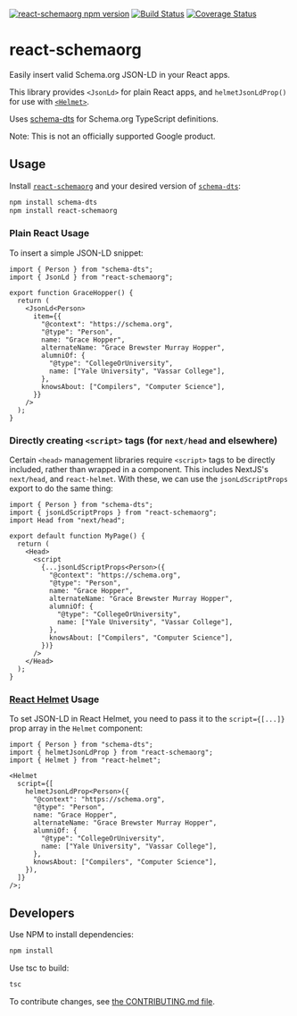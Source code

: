 [![react-schemaorg npm version](https://badge.fury.io/js/react-schemaorg.svg)](https://www.npmjs.com/package/react-schemaorg) [![Build Status](https://travis-ci.org/google/react-schemaorg.svg?branch=master)](https://travis-ci.org/google/react-schemaorg) [![Coverage Status](https://coveralls.io/repos/github/google/react-schemaorg/badge.svg?branch=master)](https://coveralls.io/github/google/react-schemaorg?branch=master)

# react-schemaorg

Easily insert valid Schema.org JSON-LD in your React apps.

This library provides `<JsonLd>` for plain React apps, and `helmetJsonLdProp()`
for use with [`<Helmet>`](https://github.com/nfl/react-helmet).

Uses [schema-dts](https://github.com/google/schema-dts) for Schema.org
TypeScript definitions.

Note: This is not an officially supported Google product.

## Usage

Install [`react-schemaorg`](https://www.npmjs.com/package/react-schemaorg) and
your desired version of
[`schema-dts`](https://www.npmjs.com/package/schema-dts):

```sh
npm install schema-dts
npm install react-schemaorg
```

### Plain React Usage

To insert a simple JSON-LD snippet:

```tsx
import { Person } from "schema-dts";
import { JsonLd } from "react-schemaorg";

export function GraceHopper() {
  return (
    <JsonLd<Person>
      item={{
        "@context": "https://schema.org",
        "@type": "Person",
        name: "Grace Hopper",
        alternateName: "Grace Brewster Murray Hopper",
        alumniOf: {
          "@type": "CollegeOrUniversity",
          name: ["Yale University", "Vassar College"],
        },
        knowsAbout: ["Compilers", "Computer Science"],
      }}
    />
  );
}
```

### Directly creating `<script>` tags (for `next/head` and elsewhere)

Certain `<head>` management libraries require `<script>` tags to be directly
included, rather than wrapped in a component. This includes NextJS's
`next/head`, and `react-helmet`. With these, we can use the `jsonLdScriptProps`
export to do the same thing:

```tsx
import { Person } from "schema-dts";
import { jsonLdScriptProps } from "react-schemaorg";
import Head from "next/head";

export default function MyPage() {
  return (
    <Head>
      <script
        {...jsonLdScriptProps<Person>({
          "@context": "https://schema.org",
          "@type": "Person",
          name: "Grace Hopper",
          alternateName: "Grace Brewster Murray Hopper",
          alumniOf: {
            "@type": "CollegeOrUniversity",
            name: ["Yale University", "Vassar College"],
          },
          knowsAbout: ["Compilers", "Computer Science"],
        })}
      />
    </Head>
  );
}
```

### [React Helmet](https://github.com/nfl/react-helmet) Usage

To set JSON-LD in React Helmet, you need to pass it to the `script={[...]}` prop
array in the `Helmet` component:

```tsx
import { Person } from "schema-dts";
import { helmetJsonLdProp } from "react-schemaorg";
import { Helmet } from "react-helmet";

<Helmet
  script={[
    helmetJsonLdProp<Person>({
      "@context": "https://schema.org",
      "@type": "Person",
      name: "Grace Hopper",
      alternateName: "Grace Brewster Murray Hopper",
      alumniOf: {
        "@type": "CollegeOrUniversity",
        name: ["Yale University", "Vassar College"],
      },
      knowsAbout: ["Compilers", "Computer Science"],
    }),
  ]}
/>;
```

## Developers

Use NPM to install dependencies:

```sh
npm install
```

Use tsc to build:

```sh
tsc
```

To contribute changes, see [the CONTRIBUTING.md file](./CONTRIBUTING.md).
